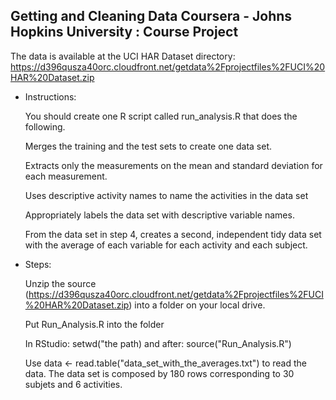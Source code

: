 ## Getting and Cleaning Data Coursera - Johns Hopkins University : Course Project 


The data is available at the UCI HAR Dataset directory: https://d396qusza40orc.cloudfront.net/getdata%2Fprojectfiles%2FUCI%20HAR%20Dataset.zip

* Instructions:

    You should create one R script called run_analysis.R that does the following. 

    Merges the training and the test sets to create one data set.
    
    Extracts only the measurements on the mean and standard deviation for each measurement. 
    
    Uses descriptive activity names to name the activities in the data set
    
    Appropriately labels the data set with descriptive variable names. 

    From the data set in step 4, creates a second, independent tidy data set with the average of each variable for each     activity and each subject.


* Steps:

    Unzip the source (https://d396qusza40orc.cloudfront.net/getdata%2Fprojectfiles%2FUCI%20HAR%20Dataset.zip) into a folder     on your local drive.

    Put Run_Analysis.R into the folder

    In RStudio: setwd("the path) and after: source("Run_Analysis.R")

    Use data <- read.table("data_set_with_the_averages.txt") to read the data. The data set is composed by 180 rows         corresponding to 30 subjets and 6 activities.
